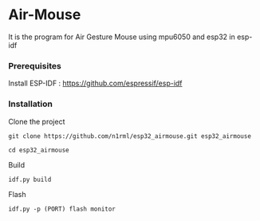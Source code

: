 # Air-Mouse
It is the program for Air Gesture Mouse using mpu6050 and esp32 in esp-idf

### Prerequisites
Install ESP-IDF : https://github.com/espressif/esp-idf

### Installation
Clone the project
```
git clone https://github.com/n1rml/esp32_airmouse.git esp32_airmouse

cd esp32_airmouse
```
Build
```
idf.py build
```
Flash
```
idf.py -p (PORT) flash monitor

```
